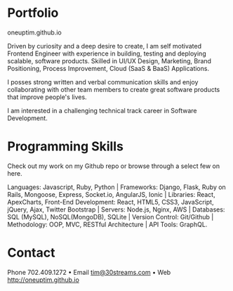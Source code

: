 # Portfolio
oneuptim.github.io

Driven by curiosity and a deep desire to create, I am self motivated Frontend Engineer with experience in building, testing and deploying scalable, software products. Skilled in UI/UX Design, Marketing, Brand Positioning, Process Improvement, Cloud (SaaS &amp; BaaS) Applications.

I posses strong written and verbal communication skills and enjoy collaborating with other team members to create great software products that improve people's lives.

I am interested in a challenging technical track career in Software Development.


# Programming Skills
Check out my work on my Github repo or browse through a select few on here.

Languages: Javascript, Ruby, Python | Frameworks: Django, Flask, Ruby on Rails, Mongoose, Express, Socket.io, AngularJS, Ionic | Libraries: React, ApexCharts, Front-End Development: React, HTML5, CSS3, JavaScript, jQuery, Ajax, Twitter Bootstrap | Servers: Node.js, Nginx, AWS | Databases: SQL (MySQL), NoSQL(MongoDB), SQLite | Version Control: Git/Github | Methodology: OOP, MVC, RESTful Architecture | API Tools: GraphQL.

# Contact
Phone 702.409.1272 • Email tim@30streams.com • Web http://oneuptim.github.io
